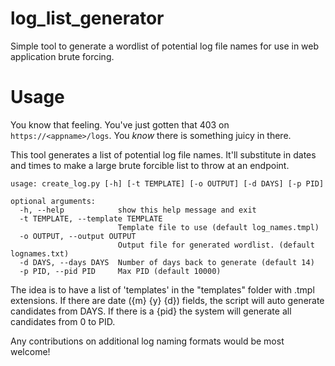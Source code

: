 # log_list_generator
Simple tool to generate a wordlist of potential log file names for use in web application brute forcing.

# Usage

You know that feeling. You've just gotten that 403 on `https://<appname>/logs`. You _know_ there is something juicy in there. 

This tool generates a list of potential log file names. It'll substitute in dates and times to make a large brute forcible list to throw at an endpoint.

```
usage: create_log.py [-h] [-t TEMPLATE] [-o OUTPUT] [-d DAYS] [-p PID]

optional arguments:
  -h, --help            show this help message and exit
  -t TEMPLATE, --template TEMPLATE
                        Template file to use (default log_names.tmpl)
  -o OUTPUT, --output OUTPUT
                        Output file for generated wordlist. (default lognames.txt)
  -d DAYS, --days DAYS  Number of days back to generate (default 14)
  -p PID, --pid PID     Max PID (default 10000)

```

The idea is to have a list of 'templates' in the "templates" folder with .tmpl extensions. If there are date ({m} {y} {d}) fields, the script will auto generate candidates from DAYS. If there is a {pid} the system will generate all candidates from 0 to PID.

Any contributions on additional log naming formats would be most welcome!

